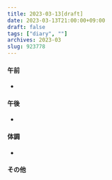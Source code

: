 ```yaml
---
title: 2023-03-13[draft]
date: 2023-03-13T21:00:00+09:00
draft: false
tags: ["diary", ""]
archives: 2023-03
slug: 923778
---
```

#### 午前
- 
#### 午後
- 
#### 体調
- 
#### その他